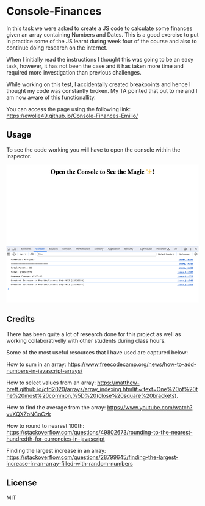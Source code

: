 # Console-Finances

In this task we were asked to create a JS code to calculate some finances given an array containing Numbers and Dates.
This is a good exercise to put in practice some of the JS learnt during week four of the course and also to continue doing research on the internet.

When I initially read the instructions I thought this was going to be an easy task, however, it has not been the case and it has taken more time and required more investigation than previous challenges.

While working on this test, I accidentally created breakpoints and hence I thought my code was constantly broken. My TA pointed that out to me and I am now aware of this functionallity.

You can access the page using the following link: https://ewolie49.github.io/Console-Finances-Emilio/


## Usage

To see the code working you will have to open the console within the inspector.

    
![Screenshot of the console](/images/Screenshot.png)
    

## Credits
There has been quite a lot of research done for this project as well as working collaborativelly with other students during class hours.

Some of the most useful resources that I have used are captured below:

How to sum in an array:
https://www.freecodecamp.org/news/how-to-add-numbers-in-javascript-arrays/

How to select values from an array:
https://matthew-brett.github.io/cfd2020/arrays/array_indexing.html#:~:text=One%20of%20the%20most%20common,%5D%20(close%20square%20brackets).

How to find the average from the array:
https://www.youtube.com/watch?v=XQXZoNCoCzk

How to round to nearest 100th:
https://stackoverflow.com/questions/49802673/rounding-to-the-nearest-hundredth-for-currencies-in-javascript

Finding the largest increase in an array:
https://stackoverflow.com/questions/28799645/finding-the-largest-increase-in-an-array-filled-with-random-numbers


## License

MIT



